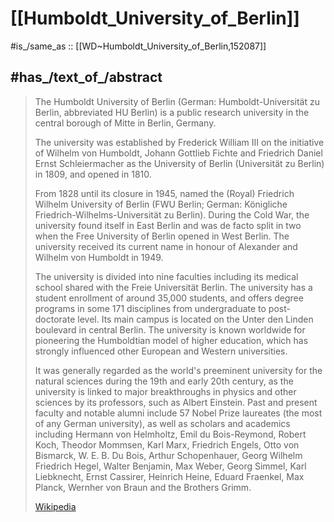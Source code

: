 
# [[Humboldt_University_of_Berlin]] 

#is_/same_as :: [[WD~Humboldt_University_of_Berlin,152087]] 

## #has_/text_of_/abstract 

> The Humboldt University of Berlin (German: Humboldt-Universität zu Berlin, abbreviated HU Berlin) is a public research university in the central borough of Mitte in Berlin, Germany.
>
> The university was established by Frederick William III on the initiative 
> of Wilhelm von Humboldt, Johann Gottlieb Fichte and Friedrich Daniel Ernst Schleiermacher 
> as the University of Berlin (Universität zu Berlin) in 1809, and opened in 1810.  
> 
> From 1828 until its closure in 1945, named the (Royal) Friedrich Wilhelm University of Berlin 
> (FWU Berlin; German: Königliche Friedrich-Wilhelms-Universität zu Berlin). 
> During the Cold War, the university found itself in East Berlin and was de facto split in two 
> when the Free University of Berlin opened in West Berlin. 
> The university received its current name in honour of Alexander and Wilhelm von Humboldt in 1949.
>
> The university is divided into nine faculties including its medical school shared with the Freie Universität Berlin. The university has a student enrollment of around 35,000 students, and offers degree programs in some 171 disciplines from undergraduate to post-doctorate level. Its main campus is located on the Unter den Linden boulevard in central Berlin. The university is known worldwide for pioneering the Humboldtian model of higher education, which has strongly influenced other European and Western universities.
>
> It was generally regarded as the world's preeminent university for the natural sciences during the 19th and early 20th century, as the university is linked to major breakthroughs in physics and other sciences by its professors, such as Albert Einstein. Past and present faculty and notable alumni include 57 Nobel Prize laureates (the most of any German university), as well as scholars and academics including Hermann von Helmholtz, Emil du Bois-Reymond, Robert Koch, Theodor Mommsen, Karl Marx, Friedrich Engels, Otto von Bismarck, W. E. B. Du Bois, Arthur Schopenhauer, Georg Wilhelm Friedrich Hegel, Walter Benjamin, Max Weber, Georg Simmel, Karl Liebknecht, Ernst Cassirer, Heinrich Heine, Eduard Fraenkel, Max Planck, Wernher von Braun and the Brothers Grimm.
>
> [Wikipedia](https://en.wikipedia.org/wiki/Humboldt%20University%20of%20Berlin) 

